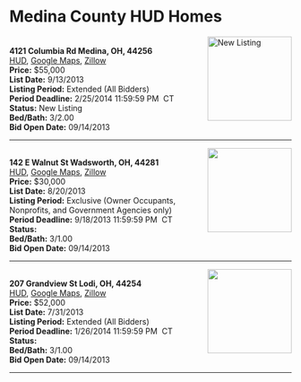 # Medina County HUD Homes

[<img alt="New Listing" src="https://www.hudhomestore.com/pages/ImageShow.aspx?Case=412-489146" align="right" style="height:150px;">](http://www.hudhomestore.com/Listing/PropertyDetails.aspx?caseNumber=412-489146)  
**4121 Columbia Rd Medina, OH, 44256**  
[HUD](http://www.hudhomestore.com/Listing/PropertyDetails.aspx?caseNumber=412-489146), [Google Maps](http://maps.google.com/maps?q=4121+Columbia+Rd+Medina%2C+OH%2C+44256), [Zillow](http://www.zillow.com/homes/4121+Columbia+Rd+Medina%2C+OH%2C+44256/)  
**Price:** $55,000  
**List Date:** 9/13/2013  
**Listing Period:** Extended (All Bidders)  
**Period Deadline:** 2/25/2014 11:59:59 PM  CT  
**Status:** New Listing  
**Bed/Bath:** 3/2.00  
**Bid Open Date:** 09/14/2013

***

[<img alt="" src="https://www.hudhomestore.com/pages/ImageShow.aspx?Case=412-610807" align="right" style="height:150px;">](http://www.hudhomestore.com/Listing/PropertyDetails.aspx?caseNumber=412-610807)  
**142 E Walnut St Wadsworth, OH, 44281**  
[HUD](http://www.hudhomestore.com/Listing/PropertyDetails.aspx?caseNumber=412-610807), [Google Maps](http://maps.google.com/maps?q=142+E+Walnut+St+Wadsworth%2C+OH%2C+44281), [Zillow](http://www.zillow.com/homes/142+E+Walnut+St+Wadsworth%2C+OH%2C+44281/)  
**Price:** $30,000  
**List Date:** 8/20/2013  
**Listing Period:** Exclusive (Owner Occupants, Nonprofits, and Government Agencies only)  
**Period Deadline:** 9/18/2013 11:59:59 PM  CT  
**Status:**   
**Bed/Bath:** 3/1.00  
**Bid Open Date:** 09/14/2013

***

[<img alt="" src="https://www.hudhomestore.com/pages/ImageShow.aspx?Case=412-586492" align="right" style="height:150px;">](http://www.hudhomestore.com/Listing/PropertyDetails.aspx?caseNumber=412-586492)  
**207 Grandview St Lodi, OH, 44254**  
[HUD](http://www.hudhomestore.com/Listing/PropertyDetails.aspx?caseNumber=412-586492), [Google Maps](http://maps.google.com/maps?q=207+Grandview+St+Lodi%2C+OH%2C+44254), [Zillow](http://www.zillow.com/homes/207+Grandview+St+Lodi%2C+OH%2C+44254/)  
**Price:** $52,000  
**List Date:** 7/31/2013  
**Listing Period:** Extended (All Bidders)  
**Period Deadline:** 1/26/2014 11:59:59 PM  CT  
**Status:**   
**Bed/Bath:** 3/1.00  
**Bid Open Date:** 09/14/2013

***

